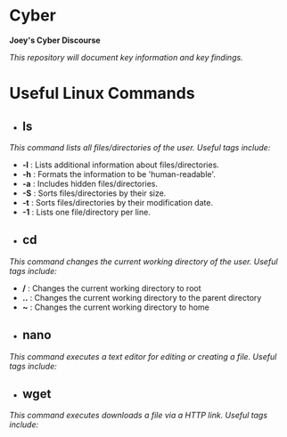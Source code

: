 # **Cyber**
**Joey's Cyber Discourse**

*This repository will document key information and key findings.*

# Useful Linux Commands
- ## **ls**
*This command lists all files/directories of the user. Useful tags include:*

  -   **-l** :   Lists additional information about files/directories.
  -   **-h** :   Formats the information to be 'human-readable'.
  -   **-a** :   Includes hidden files/directories.
  -   **-S** :   Sorts files/directories by their size.
  -   **-t** :   Sorts files/directories by their modification date.
  -   **-1** :   Lists one file/directory per line.
##
- ## **cd**
*This command changes the current working directory of the user. Useful tags include:*

-  **/** :    Changes the current working directory to root
- **..** :   Changes the current working directory to the parent directory
- **~** :    Changes the current working directory to home
##
- ## **nano**
*This command executes a text editor for editing or creating a file. Useful tags include:*
##
- ## **wget**
*This command executes downloads a file via a HTTP link. Useful tags include:*

